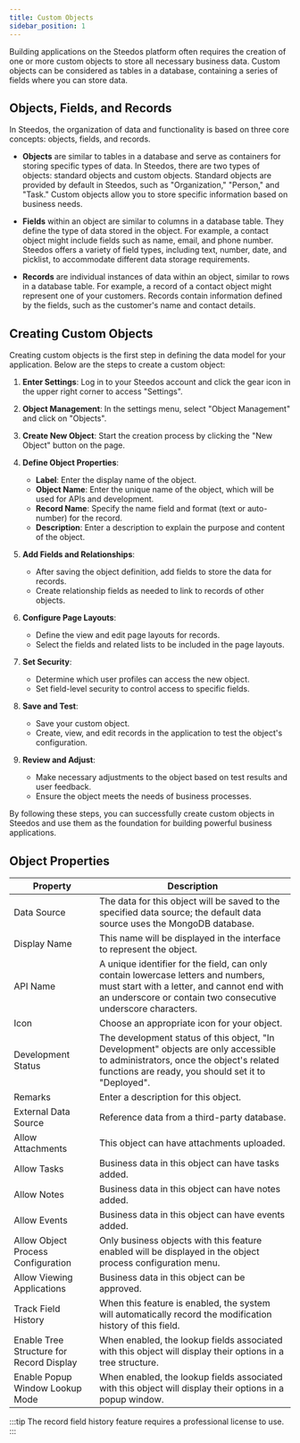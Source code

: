 ```yaml
---
title: Custom Objects
sidebar_position: 1
---
```


Building applications on the Steedos platform often requires the creation of one or more custom objects to store all necessary business data. Custom objects can be considered as tables in a database, containing a series of fields where you can store data.

## Objects, Fields, and Records

In Steedos, the organization of data and functionality is based on three core concepts: objects, fields, and records.

- **Objects** are similar to tables in a database and serve as containers for storing specific types of data. In Steedos, there are two types of objects: standard objects and custom objects. Standard objects are provided by default in Steedos, such as "Organization," "Person," and "Task." Custom objects allow you to store specific information based on business needs.

- **Fields** within an object are similar to columns in a database table. They define the type of data stored in the object. For example, a contact object might include fields such as name, email, and phone number. Steedos offers a variety of field types, including text, number, date, and picklist, to accommodate different data storage requirements.

- **Records** are individual instances of data within an object, similar to rows in a database table. For example, a record of a contact object might represent one of your customers. Records contain information defined by the fields, such as the customer's name and contact details.

## Creating Custom Objects

Creating custom objects is the first step in defining the data model for your application. Below are the steps to create a custom object:

1. **Enter Settings**: Log in to your Steedos account and click the gear icon in the upper right corner to access "Settings".

2. **Object Management**: In the settings menu, select "Object Management" and click on "Objects".

3. **Create New Object**: Start the creation process by clicking the "New Object" button on the page.

4. **Define Object Properties**:
   - **Label**: Enter the display name of the object.
   - **Object Name**: Enter the unique name of the object, which will be used for APIs and development.
   - **Record Name**: Specify the name field and format (text or auto-number) for the record.
   - **Description**: Enter a description to explain the purpose and content of the object.

5. **Add Fields and Relationships**:
   - After saving the object definition, add fields to store the data for records.
   - Create relationship fields as needed to link to records of other objects.

6. **Configure Page Layouts**:
   - Define the view and edit page layouts for records.
   - Select the fields and related lists to be included in the page layouts.

7. **Set Security**:
   - Determine which user profiles can access the new object.
   - Set field-level security to control access to specific fields.

8. **Save and Test**:
   - Save your custom object.
   - Create, view, and edit records in the application to test the object's configuration.

9. **Review and Adjust**:
   - Make necessary adjustments to the object based on test results and user feedback.
   - Ensure the object meets the needs of business processes.

By following these steps, you can successfully create custom objects in Steedos and use them as the foundation for building powerful business applications.


## Object Properties

Property | Description
-- | --
Data Source | The data for this object will be saved to the specified data source; the default data source uses the MongoDB database.
Display Name | This name will be displayed in the interface to represent the object.
API Name | A unique identifier for the field, can only contain lowercase letters and numbers, must start with a letter, and cannot end with an underscore or contain two consecutive underscore characters.
Icon | Choose an appropriate icon for your object.
Development Status | The development status of this object, "In Development" objects are only accessible to administrators, once the object's related functions are ready, you should set it to "Deployed".
Remarks | Enter a description for this object.
External Data Source | Reference data from a third-party database.
Allow Attachments | This object can have attachments uploaded.
Allow Tasks | Business data in this object can have tasks added.
Allow Notes | Business data in this object can have notes added.
Allow Events | Business data in this object can have events added.
Allow Object Process Configuration | Only business objects with this feature enabled will be displayed in the object process configuration menu.
Allow Viewing Applications | Business data in this object can be approved.
Track Field History | When this feature is enabled, the system will automatically record the modification history of this field.
Enable Tree Structure for Record Display | When enabled, the lookup fields associated with this object will display their options in a tree structure.
Enable Popup Window Lookup Mode | When enabled, the lookup fields associated with this object will display their options in a popup window.

:::tip
The record field history feature requires a professional license to use.
:::
